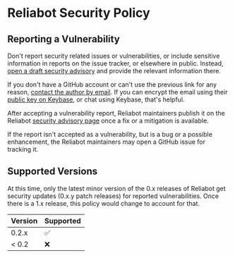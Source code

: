 # Reliabot Security Policy

## Reporting a Vulnerability

Don't report security related issues or vulnerabilities, or include sensitive
information in reports on the issue tracker, or elsewhere in public. Instead,
[open a draft security advisory][1] and provide the relevant information there.

If you don't have a GitHub account or can't use the previous link for any
reason, [contact the author by email][2]. If you can encrypt the email using
their [public key on Keybase][3], or chat using Keybase, that's helpful.

After accepting a vulnerability report, Reliabot maintainers publish it on the
Reliabot [security advisory page][4] once a fix or a mitigation is available.

If the report isn't accepted as a vulnerability, but is a bug or a possible
enhancement, the Reliabot maintainers may open a GitHub issue for tracking it.

## Supported Versions

At this time, only the latest minor version of the 0.x releases of Reliabot get
security updates (0.x.y patch releases) for reported vulnerabilities. Once
there is a 1.x release, this policy would change to account for that.

| Version | Supported |
| ------- | --------- |
| 0.2.x   | ✅        |
| \< 0.2  | ❌        |

[1]: https://github.com/dupuy/reliabot/security/advisories/new
[2]: mailto:alex@dupuy.us
[3]: https://keybase.io/dupuy
[4]: https://github.com/dupuy/reliabot/security/advisories
